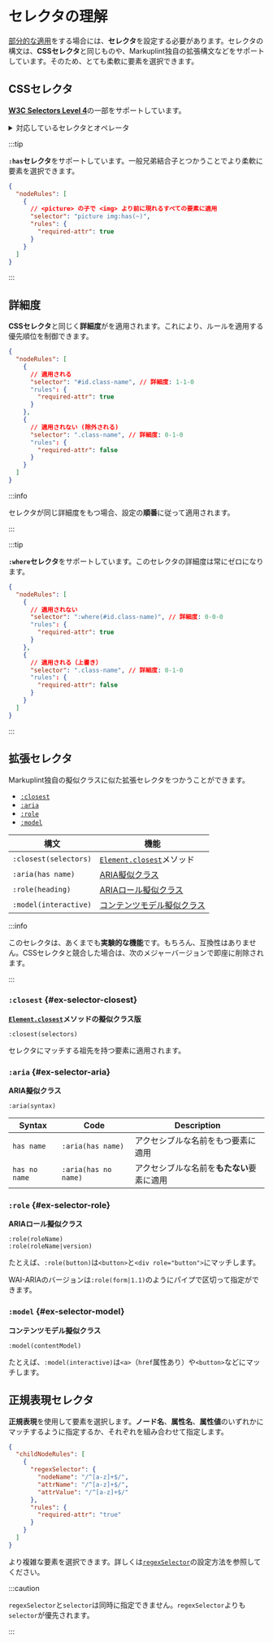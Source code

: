 # セレクタの理解

[部分的な適用](applying-rules#applying-to-some)をする場合には、**セレクタ**を設定する必要があります。セレクタの構文は、**CSSセレクタ**と同じものや、Markuplint独自の拡張構文などをサポートしています。そのため、とても柔軟に要素を選択できます。

## CSSセレクタ

[**W3C Selectors Level 4**](https://www.w3.org/TR/selectors-4/)の一部をサポートしています。

<details>
<summary>対応しているセレクタとオペレータ</summary>

<!-- textlint-disable ja-technical-writing/max-kanji-continuous-len -->

| 種類                               | サンプルコード                                                                            | サポート |
| ---------------------------------- | ----------------------------------------------------------------------------------------- | -------- |
| 全称セレクタ                       | `*`                                                                                       | ✅       |
| 要素型セレクタ                     | `div`                                                                                     | ✅       |
| IDセレクタ                         | `#id`                                                                                     | ✅       |
| クラスセレクタ                     | `.class`                                                                                  | ✅       |
| 属性セレクタ                       | `[data-attr]`                                                                             | ✅       |
| 属性セレクタ（完全一致）           | `[data-attr=value]`                                                                       | ✅       |
| 属性セレクタ（スペース区切り一致） | `[data-attr~=value]`                                                                      | ✅       |
| 属性セレクタ（サブコード一致）     | <code>[data-attr\|=value]</code>                                                          | ✅       |
| 属性セレクタ（部分一致）           | `[data-attr*=value]`                                                                      | ✅       |
| 属性セレクタ（先頭一致）           | `[data-attr^=value]`                                                                      | ✅       |
| 属性セレクタ（末尾一致）           | `[data-attr$=value]`                                                                      | ✅       |
| not擬似クラス                      | `:not(div)`                                                                               | ✅       |
| is擬似クラス                       | `:is(div)`                                                                                | ✅       |
| where擬似クラス                    | `:where(div)`                                                                             | ✅       |
| has擬似クラス                      | `:has(div)` `:has(> div)`                                                                 | ✅       |
| dir擬似クラス                      | `:dir(ltr)`                                                                               | ❌       |
| lang擬似クラス                     | `:lang(en)`                                                                               | ❌       |
| any-link擬似クラス                 | `:any-link`                                                                               | ❌       |
| リンク擬似クラス                   | `:link` `:visited`                                                                        | ❌       |
| local-link擬似クラス               | `:local-link`                                                                             | ❌       |
| target擬似クラス                   | `:target`                                                                                 | ❌       |
| target-within擬似クラス            | `:target-within`                                                                          | ❌       |
| scope擬似クラス                    | `:scope`                                                                                  | ✅       |
| current擬似クラス                  | `:current` `:current(div)`                                                                | ❌       |
| past擬似クラス                     | `:past`                                                                                   | ❌       |
| future擬似クラス                   | `:future`                                                                                 | ❌       |
| インタラクティブ擬似クラス         | `:active` `:hover` `:focus` `:focus-within` `:focus-visible`                              | ❌       |
| enable擬似クラス                   | `:enable` `:disable`                                                                      | ❌       |
| read-write擬似クラス               | `:read-write` `:read-only`                                                                | ❌       |
| placeholder-shown擬似クラス        | `:placeholder-shown`                                                                      | ❌       |
| default擬似クラス                  | `:default`                                                                                | ❌       |
| checked擬似クラス                  | `:checked`                                                                                | ❌       |
| indeterminate擬似クラス            | `:indeterminate`                                                                          | ❌       |
| valid擬似クラス                    | `:valid` `:invalid`                                                                       | ❌       |
| in-range擬似クラス                 | `:in-range` `:out-of-range`                                                               | ❌       |
| required擬似クラス                 | `:required` `:optional`                                                                   | ❌       |
| blank擬似クラス                    | `:blank`                                                                                  | ❌       |
| user-invalid擬似クラス             | `:user-invalid`                                                                           | ❌       |
| root擬似クラス                     | `:root`                                                                                   | ✅       |
| empty擬似クラス                    | `:empty`                                                                                  | ❌       |
| Nth-child擬似クラス                | `:nth-child(2)` `:nth-last-child(2)` `:first-child` `:last-child` `:only-child`           | ❌       |
| Nth-child擬似クラス (`of El`構文)  | `:nth-child(2 of div)` `:nth-last-child(2 of div)`                                        | ❌       |
| Nth-of-type擬似クラス              | `:nth-of-type(2)` `:nth-last-of-type(2)` `:first-of-type` `:last-of-type` `:only-of-type` | ❌       |
| Nth-col擬似クラス                  | `:nth-col(2)` `:nth-last-col(2)`                                                          | ❌       |
| 疑似要素                           | `::before` `::after`                                                                      | ❌       |
| 子孫結合子                         | `div span`                                                                                | ✅       |
| 子結合子                           | `div > span`                                                                              | ✅       |
| 後方隣接兄弟結合子                 | `div + span`                                                                              | ✅       |
| 後方兄弟結合子                     | `div ~ span`                                                                              | ✅       |
| 列結合子                           | <code>div \|\| span</code>                                                                | ❌       |
| セレクタリスト                     | `div, span`                                                                               | ✅       |

<!-- textlint-enable ja-technical-writing/max-kanji-continuous-len -->

</details>

:::tip

<!-- textlint-disable ja-technical-writing/max-kanji-continuous-len -->

**`:has`セレクタ**をサポートしています。一般兄弟結合子とつかうことでより柔軟に要素を選択できます。

<!-- textlint-enable ja-technical-writing/max-kanji-continuous-len -->

```json title=":hasセレクタと一般兄弟結合子"
{
  "nodeRules": [
    {
      // <picture> の子で <img> より前に現れるすべての要素に適用
      "selector": "picture img:has(~)",
      "rules": {
        "required-attr": true
      }
    }
  ]
}
```

:::

## 詳細度

**CSSセレクタ**と同じく**詳細度**がを適用されます。これにより、ルールを適用する優先順位を制御できます。

```json title="優先順位の制御"
{
  "nodeRules": [
    {
      // 適用される
      "selector": "#id.class-name", // 詳細度: 1-1-0
      "rules": {
        "required-attr": true
      }
    },
    {
      // 適用されない (除外される)
      "selector": ".class-name", // 詳細度: 0-1-0
      "rules": {
        "required-attr": false
      }
    }
  ]
}
```

:::info

セレクタが同じ詳細度をもつ場合、設定の**順番**に従って適用されます。

:::

:::tip

**`:where`セレクタ**をサポートしています。このセレクタの詳細度は常にゼロになります。

```json title="優先順位の制御"
{
  "nodeRules": [
    {
      // 適用されない
      "selector": ":where(#id.class-name)", // 詳細度: 0-0-0
      "rules": {
        "required-attr": true
      }
    },
    {
      // 適用される（上書き）
      "selector": ".class-name", // 詳細度: 0-1-0
      "rules": {
        "required-attr": false
      }
    }
  ]
}
```

:::

## 拡張セレクタ

Markuplint独自の擬似クラスに似た拡張セレクタをつかうことができます。

- [`:closest`](./selectors#ex-selector-closest)
- [`:aria`](./selectors#ex-selector-aria)
- [`:role`](./selectors#ex-selector-role)
- [`:model`](./selectors#ex-selector-model)

| 構文                  | 機能                                                                                                                                        |
| --------------------- | ------------------------------------------------------------------------------------------------------------------------------------------- |
| `:closest(selectors)` | [`Element.closest`](https://dom.spec.whatwg.org/#ref-for-dom-element-closest%E2%91%A0)メソッド                                              |
| `:aria(has name)`     | [ARIA擬似クラス](https://github.com/markuplint/markuplint/tree/main/packages/%40markuplint/selector#aria-pseudo-class)                      |
| `:role(heading)`      | [ARIAロール擬似クラス](https://github.com/markuplint/markuplint/tree/main/packages/%40markuplint/selector#aria-pseudo-class)                |
| `:model(interactive)` | [コンテンツモデル擬似クラス](https://github.com/markuplint/markuplint/tree/main/packages/%40markuplint/selector#content-model-pseudo-class) |

:::info

このセレクタは、あくまでも**実験的な機能**です。もちろん、互換性はありません。CSSセレクタと競合した場合は、次のメジャーバージョンで即座に削除されます。

:::

### `:closest` {#ex-selector-closest}

**[`Element.closest`](https://dom.spec.whatwg.org/#ref-for-dom-element-closest%E2%91%A0)メソッドの擬似クラス版**

```
:closest(selectors)
```

セレクタにマッチする祖先を持つ要素に適用されます。

### `:aria` {#ex-selector-aria}

**ARIA擬似クラス**

```
:aria(syntax)
```

| Syntax        | Code                 | Description                                |
| ------------- | -------------------- | ------------------------------------------ |
| `has name`    | `:aria(has name)`    | アクセシブルな名前をもつ要素に適用         |
| `has no name` | `:aria(has no name)` | アクセシブルな名前を**もたない**要素に適用 |

### `:role` {#ex-selector-role}

**ARIAロール擬似クラス**

```
:role(roleName)
:role(roleName|version)
```

たとえば、`:role(button)`は`<button>`と`<div role="button">`にマッチします。

WAI-ARIAのバージョンは`:role(form|1.1)`のようにパイプで区切って指定ができます。

### `:model` {#ex-selector-model}

**コンテンツモデル擬似クラス**

```
:model(contentModel)
```

たとえば、`:model(interactive)`は`<a>`（`href`属性あり）や`<button>`などにマッチします。

## 正規表現セレクタ

**正規表現**を使用して要素を選択します。**ノード名**、**属性名**、**属性値**のいずれかにマッチするように指定するか、それぞれを組み合わせて指定します。

```json
{
  "childNodeRules": [
    {
      "regexSelector": {
        "nodeName": "/^[a-z]+$/",
        "attrName": "/^[a-z]+$/",
        "attrValue": "/^[a-z]+$/"
      },
      "rules": {
        "required-attr": "true"
      }
    }
  ]
}
```

より複雑な要素を選択できます。詳しくは[`regexSelector`](/docs/configuration/properties#regexselector)の設定方法を参照してください。

:::caution

`regexSelector`と`selector`は同時に指定できません。`regexSelector`よりも`selector`が優先されます。

:::
